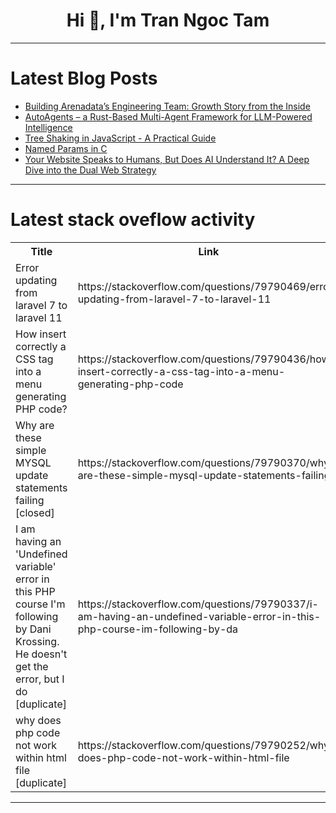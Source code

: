<h1 align="center">Hi 👋, I'm Tran Ngoc Tam</h1>

---

# Latest Blog Posts 
<!-- BLOG-POST-LIST:START -->
- [Building Arenadata’s Engineering Team: Growth Story from the Inside](https://dev.to/marina_feder_912194c77adb/building-arenadatas-engineering-team-growth-story-from-the-inside-40ia)
- [AutoAgents – a Rust-Based Multi-Agent Framework for LLM-Powered Intelligence](https://dev.to/saivishwak/autoagents-a-rust-based-multi-agent-framework-for-llm-powered-intelligence-27h2)
- [Tree Shaking in JavaScript - A Practical Guide](https://dev.to/md_isfaruddin_65557809e/tree-shaking-in-javascript-a-practical-guide-4bk7)
- [Named Params in C](https://dev.to/jmatth11/named-params-in-c-2a2n)
- [Your Website Speaks to Humans, But Does AI Understand It? A Deep Dive into the Dual Web Strategy](https://dev.to/thedavestack/your-website-speaks-to-humans-but-does-ai-understand-it-a-deep-dive-into-the-dual-web-strategy-4bp1)
<!-- BLOG-POST-LIST:END -->

---

# Latest stack oveflow activity
<table>
  <tr><th>Title</th><th>Link</th></tr>
  <!-- STACKOVERFLOW:START --><tr><td>Error updating from laravel 7 to laravel 11</td><td>https://stackoverflow.com/questions/79790469/error-updating-from-laravel-7-to-laravel-11</td></tr><tr><td>How insert correctly a CSS tag into a menu generating PHP code?</td><td>https://stackoverflow.com/questions/79790436/how-insert-correctly-a-css-tag-into-a-menu-generating-php-code</td></tr><tr><td>Why are these simple MYSQL update statements failing [closed]</td><td>https://stackoverflow.com/questions/79790370/why-are-these-simple-mysql-update-statements-failing</td></tr><tr><td>I am having an &#39;Undefined variable&#39; error in this PHP course I&#39;m following by Dani Krossing. He doesn&#39;t get the error, but I do [duplicate]</td><td>https://stackoverflow.com/questions/79790337/i-am-having-an-undefined-variable-error-in-this-php-course-im-following-by-da</td></tr><tr><td>why does php code not work within html file [duplicate]</td><td>https://stackoverflow.com/questions/79790252/why-does-php-code-not-work-within-html-file</td></tr><!-- STACKOVERFLOW:END -->
</table>

---


